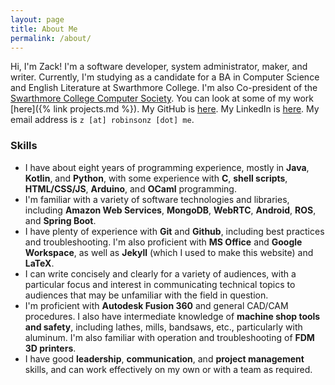 ```yaml
---
layout: page
title: About Me
permalink: /about/
---
```

Hi, I'm Zack! I'm a software developer, system administrator, maker, and writer. Currently, I'm studying as a candidate for a BA in Computer Science and English Literature at Swarthmore College. I'm also Co-president of the [Swarthmore College Computer Society](https://www.sccs.swarthmore.edu/). You can look at some of my work [here]({% link projects.md %}). My GitHub is [here](https://github.com/RobinsonZ). My LinkedIn is [here](https://www.linkedin.com/in/robinsonz/). My email address is `z [at] robinsonz [dot] me`.

### Skills

- I have about eight years of programming experience, mostly in **Java**, **Kotlin**, and **Python**, with some experience with **C**, **shell scripts**, **HTML/CSS/JS**, **Arduino**, and **OCaml** programming.
- I'm familiar with a variety of software technologies and libraries, including **Amazon Web Services**, **MongoDB**, **WebRTC**, **Android**, **ROS**, and **Spring Boot**.
- I have plenty of experience with **Git** and **Github**, including best practices and troubleshooting. I'm also proficient with **MS Office** and **Google Workspace**, as well as **Jekyll** (which I used to make this website) and **LaTeX**.
- I can write concisely and clearly for a variety of audiences, with a particular focus and interest in communicating technical topics to audiences that may be unfamiliar with the field in question. 
- I'm proficient with **Autodesk Fusion 360** and general CAD/CAM procedures. I also have intermediate knowledge of **machine shop tools and safety**, including lathes, mills, bandsaws, etc., particularly with aluminum. I'm also familiar with operation and troubleshooting of **FDM 3D printers**.
- I have good **leadership**, **communication**, and **project management** skills, and can work effectively on my own or with a team as required.
